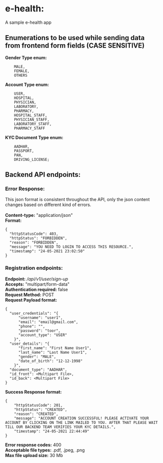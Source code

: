 # e-health:
A sample e-health app

## Enumerations to be used while sending data from frontend form fields (CASE SENSITIVE)
**Gender Type enum:** 
```
    MALE,
    FEMALE,
    OTHERS
```
**Account Type enum:** 
```
    USER,
    HOSPITAL,
    PHYSICIAN,
    LABORATORY,
    PHARMACY,
    HOSPITAL_STAFF,
    PHYSICIAN_STAFF,
    LABORATORY_STAFF,
    PHARMACY_STAFF
```
**KYC Document Type enum:**
```
    AADHAR,
    PASSPORT,
    PAN,
    DRIVING_LICENSE;
```
## Backend API endpoints:
### Error Response:
This json format is consistent throughout the API, only the json content changes based on different kind of errors.<br><br>
**Content-type:** "application/json"<br>
**Format:**
```
{
  "httpStatusCode": 403,
  "httpStatus": "FORBIDDEN",
  "reason": "FORBIDDEN",
  "message": "YOU NEED TO LOGIN TO ACCESS THIS RESOURCE.",
  "timestamp": "24-05-2021 23:02:50"
}
```
### Registration endpoints:
**Endpoint:** _/api/v1/user/sign-up_<br>
**Accepts:** "multipart/form-data"<br>
**Authentication required:** false<br>
**Request Method:** POST<br>
**Request Payload format:**
```
{
  "user_credentials": "{
      "username": "user1",
      "email": "email@gmail.com",
      "phone": "",
      "password": "toor",
      "account_type": "USER"
    }",
  "user_details": "{
      "first_name": "First Name User1",
      "last_name": "Last Name User1",
      "gender": "MALE",
      "date_of_birth": "12-12-1998"
    }",
  "document_type": "AADHAR",
  "id_front": <Multipart File>,
  "id_back": <Multipart File>
}
```
**Success Response format:**
```
{
    "httpStatusCode": 201,
    "httpStatus": "CREATED",
    "reason": "CREATED",
    "message": "ACCOUNT CREATION SUCCESSFUL! PLEASE ACTIVATE YOUR ACCOUNT BY CLICKING ON THE LINK MAILED TO YOU. AFTER THAT PLEASE WAIT TILL OUR BACKEND TEAM VERIFIES YOUR KYC DETAILS.",
    "timestamp": "24-05-2021 22:44:49"
}
```
**Error response codes:** 400<br>
**Acceptable file types:** .pdf, .jpeg, .png<br>
**Max file upload size:** 30 Mb<br>

